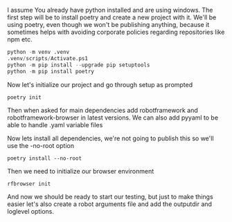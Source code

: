I assume You already have python installed and are using windows. The first step will be to install poetry and create a new project with it. We'll be using poetry, even though we won't be publishing anything, because it sometimes helps with avoiding corporate policies regarding repositories like npm etc.

```python
python -m venv .venv
.venv/scripts/Activate.ps1
python -m pip install --upgrade pip setuptools
python -m pip install poetry
```

Now let's initialize our project and go through setup as prompted

`poetry init`

Then when asked for main dependencies add robotframework and robotframework-browser in latest versions. We can also add pyyaml to be able to handle .yaml variable files

Now lets install all dependencies, we're not going to publish this so we'll use the -no-root option

`poetry install --no-root`

Then we need to initialize our browser environment

`rfbrowser init`

And now we should be ready to start our testing, but just to make things easier let's also create a robot arguments file and add the outputdir and loglevel options.
